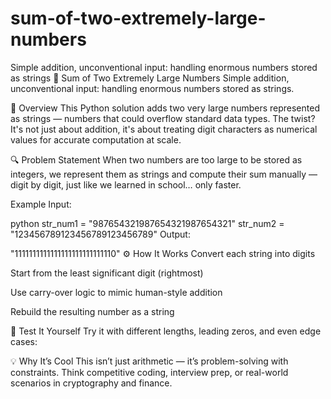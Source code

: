 # sum-of-two-extremely-large-numbers
Simple addition, unconventional input: handling enormous numbers stored as strings
🧮 Sum of Two Extremely Large Numbers
Simple addition, unconventional input: handling enormous numbers stored as strings.

📌 Overview
This Python solution adds two very large numbers represented as strings — numbers that could overflow standard data types. The twist? It's not just about addition, it's about treating digit characters as numerical values for accurate computation at scale.

🔍 Problem Statement
When two numbers are too large to be stored as integers, we represent them as strings and compute their sum manually — digit by digit, just like we learned in school… only faster.

Example Input:

python
str_num1 = "987654321987654321987654321"
str_num2 = "123456789123456789123456789"
Output:

"1111111111111111111111111110"
⚙️ How It Works
Convert each string into digits

Start from the least significant digit (rightmost)

Use carry-over logic to mimic human-style addition

Rebuild the resulting number as a string


🧪 Test It Yourself
Try it with different lengths, leading zeros, and even edge cases:

💡 Why It’s Cool
This isn’t just arithmetic — it’s problem-solving with constraints. Think competitive coding, interview prep, or real-world scenarios in cryptography and finance.
